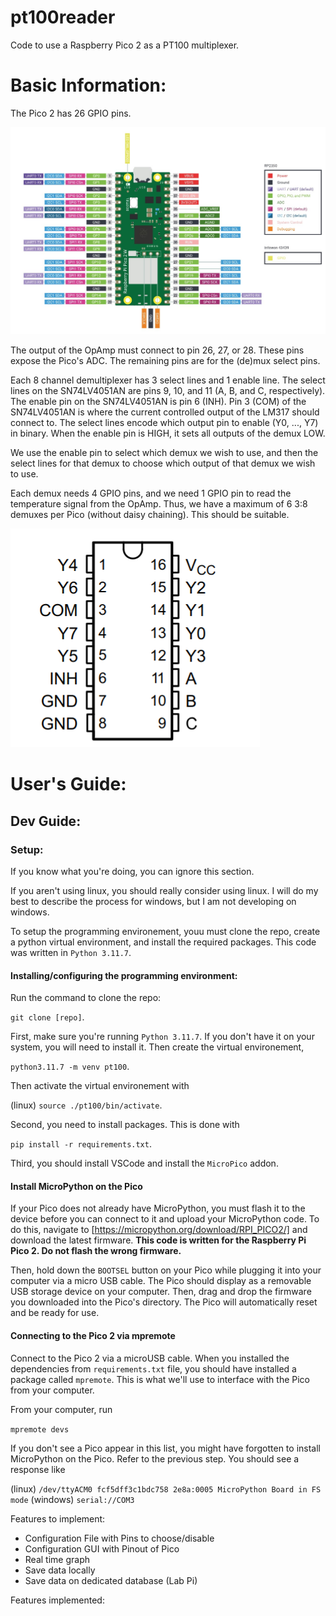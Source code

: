 # pt100reader
Code to use a Raspberry Pico 2 as a PT100 multiplexer.

# Basic Information:

The Pico 2 has 26 GPIO pins.

![pico2](./documentation/images/pico2pinout.jpg)

The output of the OpAmp must connect to pin 26, 27, or 28. These pins expose the Pico's ADC.
The remaining pins are for the (de)mux select pins.

Each 8 channel demultiplexer has 3 select lines and 1 enable line. The select lines on the SN74LV4051AN are pins 9, 10, and 11 (A, B, and C, respectively). The enable pin on the SN74LV4051AN is pin 6 (INH). Pin 3 (COM) of the SN74LV4051AN is where the current controlled output of the LM317 should connect to.
The select lines encode which output pin to enable (Y0, ..., Y7) in binary. When the enable pin is HIGH, it sets all outputs of the demux LOW.

We use the enable pin to select which demux we wish to use, and then the select lines for that demux to choose which output of that demux we wish to use.

Each demux needs 4 GPIO pins, and we need 1 GPIO pin to read the temperature signal from the OpAmp. Thus, we have a maximum of 6 3:8 demuxes per Pico (without daisy chaining). This should be suitable. 

![demux](./documentation/images/demuxPinout.png)

# User's Guide:

## Dev Guide:

### Setup:

If you know what you're doing, you can ignore this section.

If you aren't using linux, you should really consider using linux. I will do my best to describe the process for windows, but I am not developing on windows.

To setup the programming environement, youu must clone the repo, create a python virtual environment, and install the required packages. This code was written in ``Python 3.11.7``.

#### Installing/configuring the programming environment:

Run the command to clone the repo:

   ``git clone [repo]``.

First, make sure you're running ``Python 3.11.7``. If you don't have it on your system, you will need to install it. Then create the virtual environement,

   ``python3.11.7 -m venv pt100``.

Then activate the virtual environement with

(linux)   ``source ./pt100/bin/activate``.

Second, you need to install packages. This is done with

   ``pip install -r requirements.txt``.

Third, you should install VSCode and install the ``MicroPico`` addon.

#### Install MicroPython on the Pico

If your Pico does not already have MicroPython, you must flash it to the device before you can connect to it and upload your MicroPython code. To do this, navigate to [https://micropython.org/download/RPI_PICO2/] and download the latest firmware. **This code is written for the Raspberry Pi Pico 2. Do not flash the wrong firmware.**

Then, hold down the ``BOOTSEL`` button on your Pico while plugging it into your computer via a micro USB cable. The Pico should display as a removable USB storage device on your computer. Then, drag and drop the firmware you downloaded into the Pico's directory. The Pico will automatically reset and be ready for use.

#### Connecting to the Pico 2 via mpremote

Connect to the Pico 2 via a microUSB cable. When you installed the dependencies from ``requirements.txt`` file, you should have installed a package called ``mpremote``. This is what we'll use to interface with the Pico from your computer. 

From your computer, run 

   ``mpremote devs``

If you don't see a Pico appear in this list, you might have forgotten to install MicroPython on the Pico. Refer to the previous step. You should see a response like 

(linux)   ``/dev/ttyACM0 fcf5dff3c1bdc758 2e8a:0005 MicroPython Board in FS mode``
(windows)   ``serial://COM3``




Features to implement:
- Configuration File with Pins to choose/disable
- Configuration GUI with Pinout of Pico
- Real time graph
- Save data locally
- Save data on dedicated database (Lab Pi)

Features implemented:
